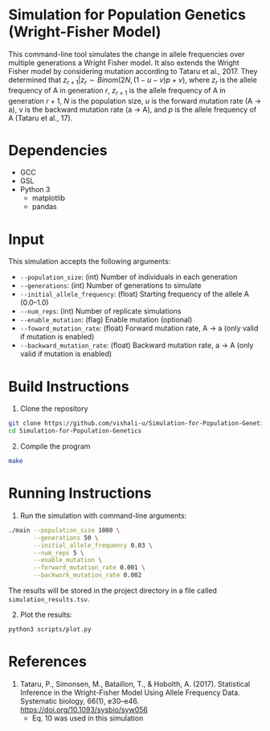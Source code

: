 # Simulation for Population Genetics (Wright-Fisher Model)
This command-line tool simulates the change in allele frequencies over multiple generations a Wright Fisher model. It also extends the Wright Fisher model by considering mutation according to Tataru et al., 2017. They determined that $z_{r+1} | z_{r} \sim Binom(2N, (1 - u - v)p + v)$, where $z_{r}$ is the allele frequency of A in generation $r$, $z_{r+1}$ is the allele frequency of A in generation $r+1$, $N$ is the population size, $u$ is the forward mutation rate (A -> a), v is the backward mutation rate (a -> A), and $p$ is the allele frequency of A (Tataru et al., 17). 

# Dependencies
* GCC
* GSL
* Python 3
   * matplotlib
   * pandas
 
# Input
This simulation accepts the following arguments:
* ```--population_size```: (int) Number of individuals in each generation
* ```--generations```: (int) Number of generations to simulate
* ```--initial_allele_frequency```: (float) Starting frequency of the allele A (0.0–1.0)
* ```--num_reps```: (int) Number of replicate simulations
* ```--enable_mutation```: (flag) Enable mutation (optional)
* ```--foward_mutation_rate```: (float) Forward mutation rate, A -> a (only valid if mutation is enabled)
* ```--backward_mutation_rate```: (float) Backward mutation rate, a -> A (only valid if mutation is enabled)

# Build Instructions
1. Clone the repository
```bash
git clone https://github.com/vishali-u/Simulation-for-Population-Genetics
cd Simulation-for-Population-Genetics
```
2. Compile the program
```bash
make
```

# Running Instructions
1. Run the simulation with command-line arguments:
```bash
./main --population_size 1000 \
       --generations 50 \
       --initial_allele_frequency 0.03 \
       --num_reps 5 \
       --enable_mutation \
       --forward_mutation_rate 0.001 \
       --backwork_mutation_rate 0.002
```
The results will be stored in the project directory in a file called ```simulation_results.tsv```.

2. Plot the results:
```bash
python3 scripts/plot.py
```

# References
 1. Tataru, P., Simonsen, M., Bataillon, T., & Hobolth, A. (2017). Statistical Inference in the Wright-Fisher Model Using Allele Frequency Data. Systematic biology, 66(1), e30–e46. https://doi.org/10.1093/sysbio/syw056
      * Eq. 10 was used in this simulation
 

